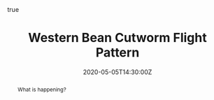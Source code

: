 ---
abstract: What is happening?
address:
  city: ""
  country: ""
  postcode: ""
  region: ""
  street: ""
all_day: false
authors: [Emily Robinson]
date: "2020-05-05T14:30:00Z"
#date_end: "2030-06-01T15:00:00Z"
event: SEM Final Presentations
#event_url:
featured: false
image:
  caption: 'Image credit: [**FS System**](https://www.fssystem.com/Products-Services/Resource-Center/Resource-Detail/western-bean-cutworm)'
  focal_point: Right
links:
#- icon: twitter
#  icon_pack: fab
#  name: Follow
#  url: 
location: Zoom
math: true
#projects:
#- internal-project
#publishDate: "2017-01-01T00:00:00Z"
#slides: wbc-SEMfinal
summary: SEM Final Project
tags: []
title: Western Bean Cutworm Flight Pattern
url_code: ""
url_pdf: ""
url_slides: "https://www.emilyarobinson.com/files/slides/WesternBeanCutwrom-SEMfinal/index.html#1"
url_video: ""
---